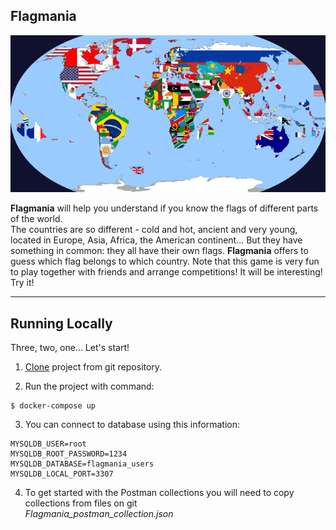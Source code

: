 ## Flagmania
![Map of the world with flags ](src/main/resources/static/flagmania_pic.png)

**Flagmania** will help you understand if you know the flags of different parts of the world. <br>
The countries are so different - cold and hot, ancient and very young, located in Europe, Asia, Africa, the American continent...
But they have something in common: they all have their own flags.
**Flagmania** offers to guess which flag belongs to which country.
Note that this game is very fun to play together with friends and arrange competitions!
It will be interesting! Try it! 
<hr>

## Running Locally 
Three, two, one... Let's start!
1. [Clone](git@github.com:mtv1301/Flagmania.git) project from git repository.

2. Run the project with command:
````
$ docker-compose up
````
3. You can connect to database using this information:
````
MYSQLDB_USER=root
MYSQLDB_ROOT_PASSWORD=1234
MYSQLDB_DATABASE=flagmania_users
MYSQLDB_LOCAL_PORT=3307
````
4. To get started with the Postman collections you will need to copy collections from files on git 
   <br> *Flagmania_postman_collection.json*